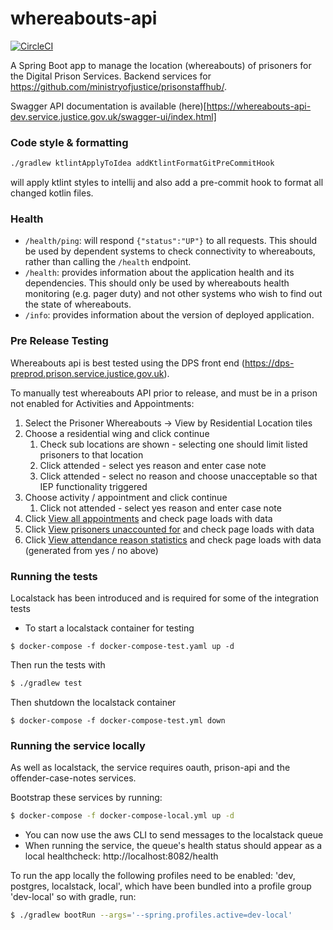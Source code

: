 # whereabouts-api

[![CircleCI](https://circleci.com/gh/ministryofjustice/whereabouts-api/tree/main.svg?style=svg)](https://circleci.com/gh/ministryofjustice/whereabouts-api)

A Spring Boot app to manage the location (whereabouts) of prisoners for the Digital Prison Services.  Backend services for https://github.com/ministryofjustice/prisonstaffhub/.

Swagger API documentation is available (here)[https://whereabouts-api-dev.service.justice.gov.uk/swagger-ui/index.html] 

### Code style & formatting
```bash
./gradlew ktlintApplyToIdea addKtlintFormatGitPreCommitHook
```
will apply ktlint styles to intellij and also add a pre-commit hook to format all changed kotlin files.

### Health

- `/health/ping`: will respond `{"status":"UP"}` to all requests.  This should be used by dependent systems to check connectivity to whereabouts,
rather than calling the `/health` endpoint.
- `/health`: provides information about the application health and its dependencies.  This should only be used
by whereabouts health monitoring (e.g. pager duty) and not other systems who wish to find out the state of whereabouts.
- `/info`: provides information about the version of deployed application.

### Pre Release Testing

Whereabouts api is best tested using the DPS front end (https://dps-preprod.prison.service.justice.gov.uk).  

To manually test whereabouts API prior to release, and must be in a prison not enabled for Activities and Appointments:

1. Select the Prisoner Whereabouts -> View by Residential Location tiles 
2. Choose a residential wing and click continue
   1. Check sub locations are shown - selecting one should limit listed prisoners to that location
   1. Click attended - select yes reason and enter case note
   1. Click attended - select no reason and choose unacceptable so that IEP functionality triggered
1. Choose activity / appointment and click continue
   1. Click not attended - select yes reason and enter case note
1. Click [View all appointments](https://digital-preprod.prison.service.justice.gov.uk/appointments) and check page loads with data
1. Click [View prisoners unaccounted for](https://digital-preprod.prison.service.justice.gov.uk/manage-prisoner-whereabouts/prisoners-unaccounted-for) and check page loads with data
1. Click [View attendance reason statistics](https://digital-preprod.prison.service.justice.gov.uk/manage-prisoner-whereabouts/attendance-reason-statistics) and check page loads with data (generated from yes / no above)

### Running the tests

Localstack has been introduced and is required for some of the integration tests

* To start a localstack container for testing
```
$ docker-compose -f docker-compose-test.yaml up -d 
```
Then run the tests with
```bash
$ ./gradlew test
```
Then shutdown the localstack container
```
$ docker-compose -f docker-compose-test.yml down 
```

### Running the service locally

As well as localstack, the service requires oauth, prison-api and the offender-case-notes services. 

Bootstrap these services by running:
```bash
$ docker-compose -f docker-compose-local.yml up -d
```
* You can now use the aws CLI to send messages to the localstack queue
* When running the service, the queue's health status should appear as a local healthcheck: http://localhost:8082/health

To run the app locally the following profiles need to be enabled: 'dev, postgres, localstack, local', which have been bundled into a profile group 'dev-local'
so with gradle, run:
```bash
$ ./gradlew bootRun --args='--spring.profiles.active=dev-local'
```